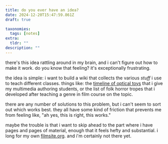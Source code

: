 ```yaml
---
title: do you ever have an idea?
date: 2024-12-20T15:47:59.861Z
draft: true

taxonomies:
  tags: [notes]
extra:
  tldr: ""
description: ""
---
```

there's this idea rattling around in my brain, and i can't figure out how to make it work. do you know that feeling? it's exceptionally frustrating. 

the idea is simple: i want to build a wiki that collects the various *stuff* i use to teach different classes. things like: the [timeline of optical toys](https://nonmodernist.my.canva.site/optical-toys) that i give my multimedia authoring students, or the list of folk horror tropes that i developed after teaching a genre in film course on the topic. 

there are any number of solutions to this problem, but i can't seem to sort out which works best. they all have some kind of friction that prevents me from feeling like, "ah yes, this is right, this works." 

maybe the trouble is that i want to skip ahead to the part where i have pages and pages of material, enough that it feels hefty and substantial. i long for my own [filmsite.org](http://filmsite.org). and i'm certainly not there yet. 